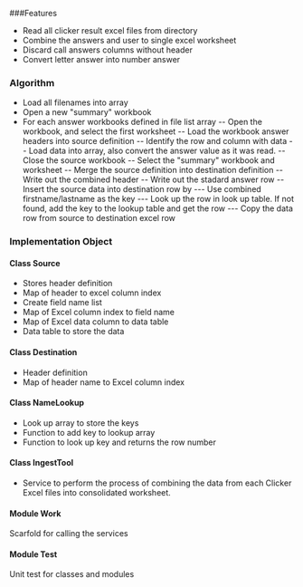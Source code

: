 ###Features
- Read all clicker result excel files from directory
- Combine the answers and user to single excel worksheet
- Discard call answers columns without header
- Convert letter answer into number answer

### Algorithm
- Load all filenames into array
- Open a new "summary" workbook
- For each answer workbooks defined in file list array
-- Open the workbook, and select the first worksheet
-- Load the workbook answer headers into source definition
-- Identify the row and column with data
-- Load data into array, also convert the answer value as it was read.
-- Close the source workbook
-- Select the "summary" workbook and worksheet
-- Merge the source definition into destination definition
-- Write out the combined header
-- Write out the stadard answer row
-- Insert the source data into destination row by
--- Use combined firstname/lastname as the key
--- Look up the row in look up table. If not found, add the key to the lookup table and get the row
--- Copy the data row from source to destination excel row


### Implementation Object
#### Class Source
- Stores header definition
- Map of header to excel column index
- Create field name list
- Map of Excel column index to field name
- Map of Excel data column to data table
- Data table to store the data

#### Class Destination
- Header definition
- Map of header name to Excel column index

#### Class NameLookup
- Look up array to store the keys
- Function to add key to lookup array
- Function to look up key and returns the row number

#### Class IngestTool
- Service to perform the process of combining the data from each Clicker Excel files into consolidated worksheet.

#### Module Work
Scarfold for calling the services

#### Module Test
Unit test for classes and modules

